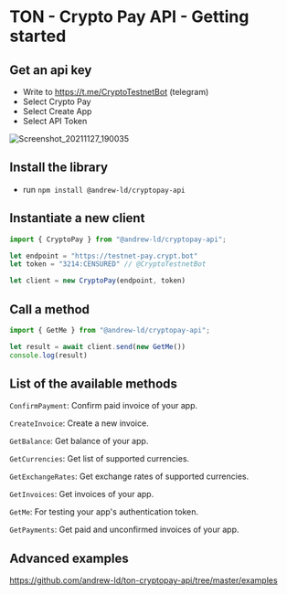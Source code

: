 # TON - Crypto Pay API - Getting started

## Get an api key 
- Write to https://t.me/CryptoTestnetBot (telegram)
- Select Crypto Pay
- Select Create App
- Select API Token

![Screenshot_20211127_190035](https://user-images.githubusercontent.com/43882924/143691867-9a88c3a4-717a-4695-a7ee-6233fc7c8d51.png)

## Install the library
- run `npm install @andrew-ld/cryptopay-api`

## Instantiate a new client
```typescript
import { CryptoPay } from "@andrew-ld/cryptopay-api";

let endpoint = "https://testnet-pay.crypt.bot"
let token = "3214:CENSURED" // @CryptoTestnetBot

let client = new CryptoPay(endpoint, token)
```

## Call a method
```typescript
import { GetMe } from "@andrew-ld/cryptopay-api";

let result = await client.send(new GetMe())
console.log(result)
```

## List of the available methods
`ConfirmPayment`: Confirm paid invoice of your app. 

`CreateInvoice`: Create a new invoice.

`GetBalance`: Get balance of your app. 

`GetCurrencies`: Get list of supported currencies.

`GetExchangeRates`: Get exchange rates of supported currencies. 

`GetInvoices`: Get invoices of your app.

`GetMe`: For testing your app's authentication token.

`GetPayments`: Get paid and unconfirmed invoices of your app. 


## Advanced examples
https://github.com/andrew-ld/ton-cryptopay-api/tree/master/examples